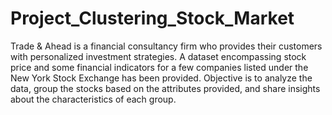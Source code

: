 # Project_Clustering_Stock_Market
Trade &amp; Ahead is a financial consultancy firm who provides their customers with personalized investment strategies. A dataset encompassing stock price and some financial indicators for a few companies listed under the New York Stock Exchange has been provided. Objective is to analyze the data, group the stocks based on the attributes provided, and share insights about the characteristics of each group.

